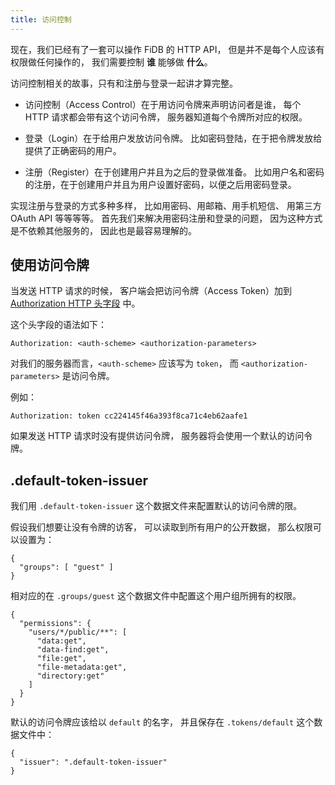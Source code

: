 ```yaml
---
title: 访问控制
---
```


现在，我们已经有了一套可以操作 FiDB 的 HTTP API，
但是并不是每个人应该有权限做任何操作的，
我们需要控制 **谁** 能够做 **什么**。

访问控制相关的故事，只有和注册与登录一起讲才算完整。

- 访问控制（Access Control）在于用访问令牌来声明访问者是谁，
  每个 HTTP 请求都会带有这个访问令牌，
  服务器知道每个令牌所对应的权限。

- 登录（Login）在于给用户发放访问令牌。
  比如密码登陆，在于把令牌发放给提供了正确密码的用户。

- 注册（Register）在于创建用户并且为之后的登录做准备。
  比如用户名和密码的注册，在于创建用户并且为用户设置好密码，以便之后用密码登录。

实现注册与登录的方式多种多样，
比如用密码、用邮箱、用手机短信、
用第三方 OAuth API 等等等等。
首先我们来解决用密码注册和登录的问题，
因为这种方式是不依赖其他服务的，
因此也是最容易理解的。

## 使用访问令牌

当发送 HTTP 请求的时候，
客户端会把访问令牌（Access Token）加到
[Authorization HTTP 头字段](https://developer.mozilla.org/en-US/docs/Web/HTTP/Headers/Authorization) 中。

这个头字段的语法如下：

```
Authorization: <auth-scheme> <authorization-parameters>
```

对我们的服务器而言，`<auth-scheme>` 应该写为 `token`，
而 `<authorization-parameters>` 是访问令牌。

例如：

```
Authorization: token cc224145f46a393f8ca71c4eb62aafe1
```

如果发送 HTTP 请求时没有提供访问令牌，
服务器将会使用一个默认的访问令牌。

## .default-token-issuer

我们用 `.default-token-issuer` 这个数据文件来配置默认的访问令牌的限。

假设我们想要让没有令牌的访客，
可以读取到所有用户的公开数据，
那么权限可以设置为：

```
{
  "groups": [ "guest" ]
}
```

相对应的在 `.groups/guest` 这个数据文件中配置这个用户组所拥有的权限。

```
{
  "permissions": {
    "users/*/public/**": [
      "data:get",
      "data-find:get",
      "file:get",
      "file-metadata:get",
      "directory:get"
    ]
  }
}
```

默认的访问令牌应该给以 `default` 的名字，
并且保存在 `.tokens/default` 这个数据文件中：

```
{
  "issuer": ".default-token-issuer"
}
```
